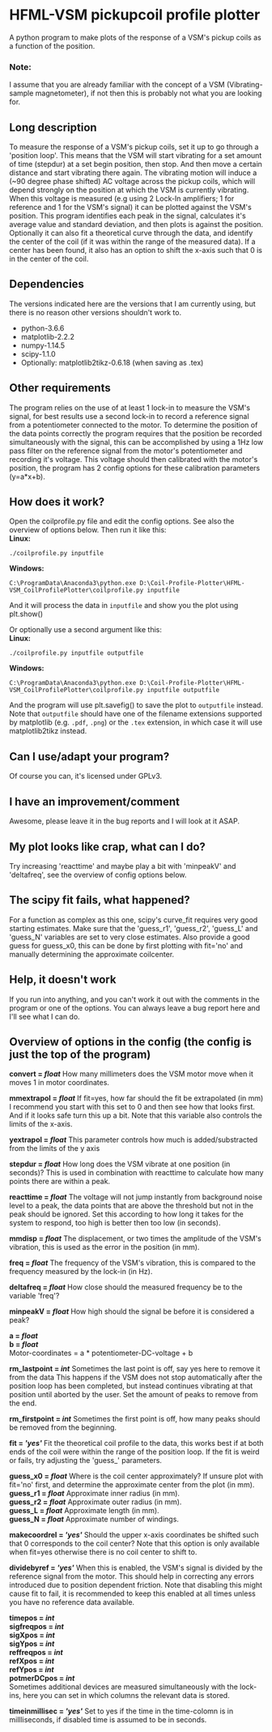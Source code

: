 # HFML-VSM pickupcoil profile plotter
A python program to make plots of the response of a VSM's pickup coils as a function of the position.

### Note:
I assume that you are already familiar with the concept of a VSM (Vibrating-sample magnetometer), if not then this is probably not what you are looking for.

## Long description
To measure the response of a VSM's pickup coils, set it up to go through a 'position loop'. This means that the VSM will start vibrating for a set amount of time (stepdur) at a set begin position, then stop. 
And then move a certain distance and start vibrating there again. 
The vibrating motion will induce a (~90 degree phase shifted) AC voltage across the pickup coils, which will depend strongly on the position at which the VSM is currently vibrating. 
When this voltage is measured (e.g using 2 Lock-In amplifiers; 1 for reference and 1 for the VSM's signal) it can be plotted against the VSM's position. 
This program identifies each peak in the signal, calculates it's average value and standard deviation, and then plots is against the position. 
Optionally it can also fit a theoretical curve through the data, and identify the center of the coil (if it was within the range of the measured data). 
If a center has been found, it also has an option to shift the x-axis such that 0 is in the center of the coil.

## Dependencies
The versions indicated here are the versions that I am currently using, but there is no reason other versions shouldn't work to.
- python-3.6.6
- matplotlib-2.2.2
- numpy-1.14.5
- scipy-1.1.0
- Optionally: matplotlib2tikz-0.6.18 (when saving as .tex)

## Other requirements
The program relies on the use of at least 1 lock-in to measure the VSM's signal, for best results use a second lock-in to record a reference signal from a potentiometer connected to the motor.
To determine the position of the data points correctly the program requires that the position be recorded simultaneously with the signal, 
this can be accomplished by using a 1Hz low pass filter on the reference signal from the motor's potentiometer and recording it's voltage. 
This voltage should then calibrated with the motor's position, the program has 2 config options for these calibration parameters (y=a*x+b).

## How does it work?
Open the coilprofile.py file and edit the config options. See also the overview of options below.
Then run it like this:\
**Linux:**
```
./coilprofile.py inputfile
```
**Windows:**
```
C:\ProgramData\Anaconda3\python.exe D:\Coil-Profile-Plotter\HFML-VSM_CoilProfilePlotter\coilprofile.py inputfile
```
And it will process the data in `inputfile` and show you the plot using plt.show()
 
Or optionally use a second argument like this:\
**Linux:**
```
./coilprofile.py inputfile outputfile
```
**Windows:**
```
C:\ProgramData\Anaconda3\python.exe D:\Coil-Profile-Plotter\HFML-VSM_CoilProfilePlotter\coilprofile.py inputfile outputfile
```
And the program will use plt.savefig() to save the plot to `outputfile` instead.
Note that `outputfile` should have one of the filename extensions supported by matplotlib (e.g. `.pdf`, `.png`)
or the `.tex` extension, in which case it will use matplotlib2tikz instead.

## Can I use/adapt your program?
Of course you can, it's licensed under GPLv3.

## I have an improvement/comment
Awesome, please leave it in the bug reports and I will look at it ASAP.

## My plot looks like crap, what can I do?
Try increasing 'reacttime' and maybe play a bit with 'minpeakV' and 'deltafreq', see the overview of config options below.

## The scipy fit fails, what happened?
For a function as complex as this one, scipy's curve_fit requires very good starting estimates. 
Make sure that the 'guess_r1', 'guess_r2', 'guess_L' and 'guess_N' variables are set to very close estimates. 
Also provide a good guess for guess_x0, this can be done by first plotting with fit='no' and manually determining the approximate coilcenter.

## Help, it doesn't work
If you run into anything, and you can't work it out with the comments in the program or one of the options. You can always leave a bug report here and I'll see what I can do.

## Overview of options in the config (the config is just the top of the program)

**convert = _float_** 
How many millimeters does the VSM motor move when it moves 1 in motor coordinates.

**mmextrapol = _float_**
If fit=yes, how far should the fit be extrapolated (in mm)
I recommend you start with this set to 0 and then see how that looks first. And if it looks safe turn this up a bit. Note that this variable also controls the limits of the x-axis.

**yextrapol = _float_**
This parameter controls how much is added/substracted from the limits of the y axis

**stepdur = _float_**
How long does the VSM vibrate at one position (in seconds)? 
This is used in combination with reacttime to calculate how many points there are within a peak.

**reacttime = _float_**
The voltage will not jump instantly from background noise level to a peak, the data points that are above the threshold but not in the peak should be ignored. Set this according to how long it takes for the system to respond, too high is better then too low (in seconds).

**mmdisp = _float_**
The displacement, or two times the amplitude of the VSM's vibration, this is used as the error in the position (in mm).

**freq = _float_**
The frequency of the VSM's vibration, this is compared to the frequency measured by the lock-in (in Hz).

**deltafreq = _float_**
How close should the measured frequency be to the variable 'freq'?

**minpeakV = _float_**
How high should the signal be before it is considered a peak?

**a = _float_**\
**b = _float_**\
Motor-coordinates = a * potentiometer-DC-voltage + b

**rm_lastpoint = _int_**
Sometimes the last point is off, say yes here to remove it from the data
This happens if the VSM does not stop automatically after the position loop has been completed, but instead continues vibrating at that position until aborted by the user. Set the amount of peaks to remove from the end.

**rm_firstpoint = _int_**
Sometimes the first point is off, how many peaks should be removed from the beginning.

**fit = _'yes'_**
Fit the theoretical coil profile to the data, this works best if at both ends of the coil were within the range of the position loop. If the fit is weird or fails, try adjusting the 'guess_' parameters.

**guess_x0 = _float_** Where is the coil center approximately? If unsure plot with fit='no' first, and determine the approximate center from the plot (in mm).\
**guess_r1 = _float_** Approximate inner radius (in mm).\
**guess_r2 = _float_** Approximate outer radius (in mm).\
**guess_L = _float_** Approximate length (in mm).\
**guess_N = _float_** Approximate number of windings.

**makecoordrel = _'yes'_**
Should the upper x-axis coordinates be shifted such that 0 corresponds to the coil center?
Note that this option is only available when fit=yes otherwise there is no coil center to shift to.

**dividebyref = _'yes'_**
When this is enabled, the VSM's signal is divided by the reference signal from the motor.
This should help in correcting any errors introduced due to position dependent friction.
Note that disabling this might cause fit to fail, it is recommended to keep this enabled at all times unless you have no reference data available.

**timepos = _int_**\
**sigfreqpos = _int_**\
**sigXpos = _int_**\
**sigYpos = _int_**\
**reffreqpos = _int_**\
**refXpos = _int_**\
**refYpos = _int_**\
**potmerDCpos = _int_**\
Sometimes additional devices are measured simultaneously with the lock-ins, here you can set in which columns the relevant data is stored.

**timeinmillisec = _'yes'_** Set to yes if the time in the time-colomn is in millliseconds, if disabled time is assumed to be in seconds.
